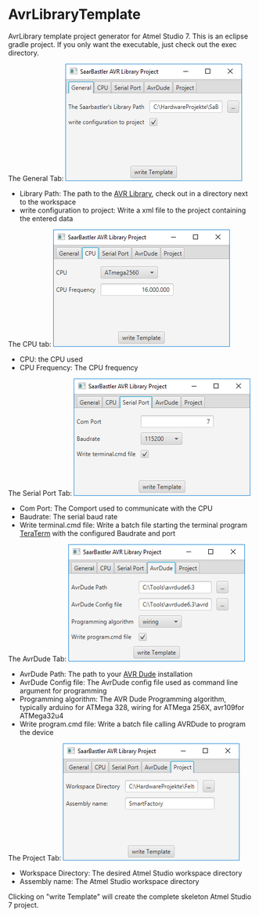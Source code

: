 # AvrLibraryTemplate
AvrLibrary template project generator for Atmel Studio 7. This is an eclipse gradle project. If you only want the executable, just check out the exec directory. 

The General Tab:
![Screenshot](/images/tab1.png)
* Library Path: The path to the [AVR Library](https://github.com/saarbastler/AvrLibrary.git), check out in a directory next to the workspace
* write configuration to project: Write a xml file to the project containing the entered data

The CPU tab:
![Screenshot](/images/tab2.png)
* CPU: the CPU used
* CPU Frequency: The CPU frequency

The Serial Port Tab:
![Screenshot](/images/tab3.png)
* Com Port: The Comport used to communicate with the CPU
* Baudrate: The serial baud rate
* Write terminal.cmd file: Write a batch file starting the terminal program [TeraTerm](https://ttssh2.osdn.jp/index.html.en) with the configured Baudrate and port

The AvrDude Tab:
![Screenshot](/images/tab4.png)
* AvrDude Path: The path to your [AVR Dude](http://savannah.nongnu.org/projects/avrdude) installation
* AvrDude Config file: The AvrDude config file used as command line argument for programming
* Programming algorithm: The AVR Dude Programming algorithm, typically arduino for ATMega 328, wiring for ATMega 256X, avr109for ATMega32u4
* Write program.cmd file: Write a batch file calling AVRDude to program the device 

The Project Tab:
![Screenshot](/images/tab5.png)
* Workspace Directory: The desired Atmel Studio workspace directory
* Assembly name: The Atmel Studio workspace directory

Clicking on "write Template" will create the complete skeleton Atmel Studio 7 project.
  